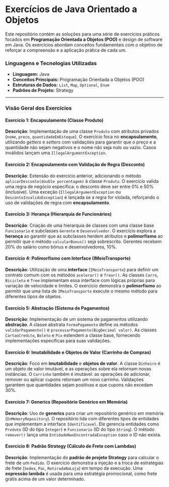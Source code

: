 # Exercícios de Java Orientado a Objetos

Este repositório contém as soluções para uma série de exercícios práticos focados em **Programação Orientada a Objetos (POO)** e design de software em Java. Os exercícios abordam conceitos fundamentais com o objetivo de reforçar a compreensão e a aplicação prática de cada um.

### Linguagens e Tecnologias Utilizadas

* **Linguagem:** Java
* **Conceitos Principais:** Programação Orientada a Objetos (POO)
* **Estruturas de Dados:** `List`, `Map`, `Optional`, `Enum`
* **Padrões de Projeto:** Strategy

---

### Visão Geral dos Exercícios

#### **Exercício 1: Encapsulamento (Classe Produto)**

**Descrição**: Implementação de uma classe `Produto` com atributos privados (`nome`, `preco`, `quantidadeEmEstoque`). O exercício foca no **encapsulamento**, utilizando *getters* e *setters* com validações para garantir que o preço e a quantidade não sejam negativos e o nome não seja nulo ou vazio. Casos inválidos lançam uma `IllegalArgumentException`.

#### **Exercício 2: Encapsulamento com Validação de Regra (Desconto)**

**Descrição**: Extensão do exercício anterior, adicionando o método `aplicarDesconto(double porcentagem)` à classe `Produto`. O exercício valida uma regra de negócio específica: o desconto deve ser entre 0% e 50% (inclusive). Uma exceção (`IllegalArgumentException` ou `DescontoInvalidoException`) é lançada se a regra for violada, reforçando o uso de validações de regra com **encapsulamento**.

#### **Exercício 3: Herança (Hierarquia de Funcionários)**

**Descrição**: Criação de uma hierarquia de classes com uma classe base `Funcionario` e subclasses `Gerente` e `Desenvolvedor`. O exercício explora a **herança** ao garantir que as subclasses herdem atributos e **polimorfismo** ao permitir que o método `calcularBonus()` seja sobrescrito. Gerentes recebem 20% do salário como bônus e desenvolvedores, 10%.

#### **Exercício 4: Polimorfismo com Interface (IMeioTransporte)**

**Descrição**: Utilização de uma **interface** (`IMeioTransporte`) para definir um contrato comum com os métodos `acelerar()` e `frear()`. As classes `Carro`, `Bicicleta` e `Trem` implementam essa interface com lógicas próprias para variação de velocidade e limites. O exercício demonstra o **polimorfismo** ao permitir que uma lista de `IMeioTransporte` execute o mesmo método para diferentes tipos de objetos.

#### **Exercício 5: Abstração (Sistema de Pagamentos)**

**Descrição**: Implementação de um sistema de pagamentos utilizando **abstração**. A classe abstrata `FormaPagamento` define os métodos `validarPagamento()` e `processarPagamento(BigDecimal valor)`. As classes `CartaoCredito`, `Boleto` e `Pix` estendem a classe base, fornecendo implementações específicas para suas validações.

#### **Exercício 6: Imutabilidade e Objetos de Valor (Carrinho de Compras)**

**Descrição**: Foco em **imutabilidade** e **objetos de valor**. A classe `Dinheiro` é um objeto de valor imutável, e as operações sobre ela retornam novas instâncias. O `Carrinho` também é imutável: as operações de adicionar, remover ou aplicar cupons retornam um novo carrinho. Validações garantem que quantidades sejam positivas e que cupons não excedam 30%.

#### **Exercício 7: Generics (Repositório Genérico em Memória)**

**Descrição**: Uso de **generics** para criar um repositório genérico em memória (`InMemoryRepository`). O repositório lida com diferentes tipos de entidades que implementam a interface `Identificavel`. Ele gerencia entidades como `Produto` (ID do tipo `Integer`) e `Funcionario` (ID do tipo `String`). O método `remover()` lança uma `EntidadeNaoEncontradaException` caso o ID não exista.

#### **Exercício 8: Padrão Strategy (Cálculo de Frete com Lambdas)**

**Descrição**: Implementação do **padrão de projeto Strategy** para calcular o frete de um `Pedido`. O exercício demonstra a injeção e a troca de estratégias de frete (`Sedex`, `Pac`, `RetiradaNaLoja`) em tempo de execução. Uma **expressão lambda** é usada para uma estratégia promocional, como frete grátis acima de um valor determinado.
